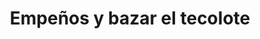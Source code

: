 ---
title: "Empeños y bazar el tecolote"
url: /aguascalientes/empenos-y-bazar-el-tecolote/
shop: Leiher
---